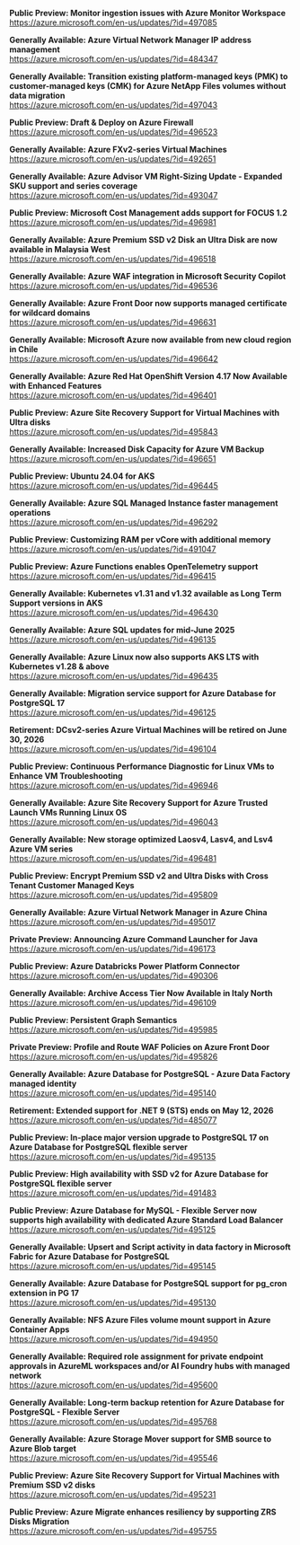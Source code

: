**Public Preview: Monitor ingestion issues with Azure Monitor Workspace**  
https://azure.microsoft.com/en-us/updates/?id=497085

**Generally Available: Azure Virtual Network Manager IP address management**  
https://azure.microsoft.com/en-us/updates/?id=484347

**Generally Available: Transition existing platform-managed keys (PMK) to customer-managed keys (CMK) for Azure NetApp Files volumes without data migration**  
https://azure.microsoft.com/en-us/updates/?id=497043

**Public Preview: Draft & Deploy on Azure Firewall**  
https://azure.microsoft.com/en-us/updates/?id=496523

**Generally Available: Azure FXv2-series Virtual Machines**  
https://azure.microsoft.com/en-us/updates/?id=492651

**Generally Available: Azure Advisor VM Right-Sizing Update - Expanded SKU support and series coverage**  
https://azure.microsoft.com/en-us/updates/?id=493047

**Public Preview: Microsoft Cost Management adds support for FOCUS 1.2**  
https://azure.microsoft.com/en-us/updates/?id=496981

**Generally Available: Azure Premium SSD v2 Disk an Ultra Disk are now available in Malaysia West**  
https://azure.microsoft.com/en-us/updates/?id=496518

**Generally Available: Azure WAF integration in Microsoft Security Copilot**  
https://azure.microsoft.com/en-us/updates/?id=496536

**Generally Available: Azure Front Door now supports managed certificate for wildcard domains**  
https://azure.microsoft.com/en-us/updates/?id=496631

**Generally Available: Microsoft Azure now available from new cloud region in Chile**  
https://azure.microsoft.com/en-us/updates/?id=496642

**Generally Available: Azure Red Hat OpenShift Version 4.17 Now Available with Enhanced Features**  
https://azure.microsoft.com/en-us/updates/?id=496401

**Public Preview: Azure Site Recovery Support for Virtual Machines with Ultra disks**  
https://azure.microsoft.com/en-us/updates/?id=495843

**Generally Available: Increased Disk Capacity for Azure VM Backup**  
https://azure.microsoft.com/en-us/updates/?id=496651

**Public Preview: Ubuntu 24.04 for AKS**  
https://azure.microsoft.com/en-us/updates/?id=496445

**Generally Available: Azure SQL Managed Instance faster management operations**  
https://azure.microsoft.com/en-us/updates/?id=496292

**Public Preview: Customizing RAM per vCore with additional memory**  
https://azure.microsoft.com/en-us/updates/?id=491047

**Public Preview: Azure Functions enables OpenTelemetry support**  
https://azure.microsoft.com/en-us/updates/?id=496415

**Generally Available: Kubernetes v1.31 and v1.32 available as Long Term Support versions in AKS**  
https://azure.microsoft.com/en-us/updates/?id=496430

**Generally Available: Azure SQL updates for mid-June 2025**  
https://azure.microsoft.com/en-us/updates/?id=496135

**Generally Available: Azure Linux now also supports AKS LTS with Kubernetes v1.28 & above**  
https://azure.microsoft.com/en-us/updates/?id=496435

**Generally Available: Migration service support for Azure Database for PostgreSQL 17**  
https://azure.microsoft.com/en-us/updates/?id=496125

**Retirement: DCsv2-series Azure Virtual Machines will be retired on June 30, 2026**  
https://azure.microsoft.com/en-us/updates/?id=496104

**Public Preview: Continuous Performance Diagnostic for Linux VMs to Enhance VM Troubleshooting**  
https://azure.microsoft.com/en-us/updates/?id=496946

**Generally Available: Azure Site Recovery Support for Azure Trusted Launch VMs Running Linux OS**  
https://azure.microsoft.com/en-us/updates/?id=496043

**Generally Available: New storage optimized Laosv4, Lasv4, and Lsv4 Azure VM series**  
https://azure.microsoft.com/en-us/updates/?id=496481

**Public Preview: Encrypt Premium SSD v2 and Ultra Disks with Cross Tenant Customer Managed Keys**  
https://azure.microsoft.com/en-us/updates/?id=495809

**Generally Available: Azure Virtual Network Manager in Azure China**  
https://azure.microsoft.com/en-us/updates/?id=495017

**Private Preview: Announcing Azure Command Launcher for Java**  
https://azure.microsoft.com/en-us/updates/?id=496173

**Public Preview: Azure Databricks Power Platform Connector**  
https://azure.microsoft.com/en-us/updates/?id=490306

**Generally Available: Archive Access Tier Now Available in Italy North**  
https://azure.microsoft.com/en-us/updates/?id=496109

**Public Preview: Persistent Graph Semantics**  
https://azure.microsoft.com/en-us/updates/?id=495985

**Private Preview: Profile and Route WAF Policies on Azure Front Door**  
https://azure.microsoft.com/en-us/updates/?id=495826

**Generally Available: Azure Database for PostgreSQL - Azure Data Factory managed identity**  
https://azure.microsoft.com/en-us/updates/?id=495140

**Retirement: Extended support for .NET 9 (STS) ends on May 12, 2026**  
https://azure.microsoft.com/en-us/updates/?id=485077

**Public Preview: In-place major version upgrade to PostgreSQL 17 on Azure Database for PostgreSQL flexible server**  
https://azure.microsoft.com/en-us/updates/?id=495135

**Public Preview: High availability with SSD v2 for Azure Database for PostgreSQL flexible server**  
https://azure.microsoft.com/en-us/updates/?id=491483

**Public Preview: Azure Database for MySQL - Flexible Server now supports high availability with dedicated Azure Standard Load Balancer**  
https://azure.microsoft.com/en-us/updates/?id=495125

**Generally Available: Upsert and Script activity in data factory in Microsoft Fabric for Azure Database for PostgreSQL**  
https://azure.microsoft.com/en-us/updates/?id=495145

**Generally Available: Azure Database for PostgreSQL support for pg_cron extension in PG 17**  
https://azure.microsoft.com/en-us/updates/?id=495130

**Generally Available: NFS Azure Files volume mount support in Azure Container Apps**  
https://azure.microsoft.com/en-us/updates/?id=494950

**Generally Available: Required role assignment for private endpoint approvals in AzureML workspaces and/or AI Foundry hubs with managed network**  
https://azure.microsoft.com/en-us/updates/?id=495600

**Generally Available: Long-term backup retention for Azure Database for PostgreSQL - Flexible Server**  
https://azure.microsoft.com/en-us/updates/?id=495768

**Generally Available: Azure Storage Mover support for SMB source to Azure Blob target**  
https://azure.microsoft.com/en-us/updates/?id=495546

**Public Preview: Azure Site Recovery Support for Virtual Machines with Premium SSD v2 disks**  
https://azure.microsoft.com/en-us/updates/?id=495231

**Public Preview: Azure Migrate enhances resiliency by supporting ZRS Disks Migration**  
https://azure.microsoft.com/en-us/updates/?id=495755